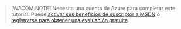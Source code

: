 > \[WACOM.NOTE\] Necesita una cuenta de Azure para completar este tutorial. Puede [activar sus beneficios de suscriptor a MSDN](/en-us/pricing/member-offers/msdn-benefits-details/) o [registrarse para obtener una evaluación gratuita](/en-us/pricing/free-trial/).